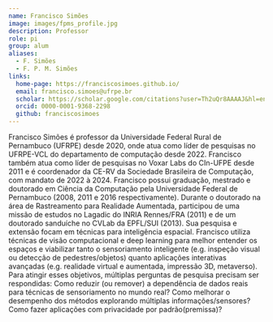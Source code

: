 ```yaml
---
name: Francisco Simões
image: images/fpms_profile.jpg
description: Professor
role: pi
group: alum
aliases:
  - F. Simões
  - F. P. M. Simões
links:
  home-page: https://franciscosimoes.github.io/
  email: francisco.simoes@ufrpe.br
  scholar: https://scholar.google.com/citations?user=Th2uQr8AAAAJ&hl=en
  orcid: 0000-0001-9368-2298
  github: franciscosimoes
---
```


Francisco Simões é professor da Universidade Federal Rural de Pernambuco (UFRPE) desde 2020, onde atua como líder de pesquisas no UFRPE-VCL do departamento de computação desde 2022. Francisco também atua como líder de pesquisas no Voxar Labs do CIn-UFPE desde 2011 e é coordenador da CE-RV da Sociedade Brasileira de Computação, com mandato de 2022 à 2024. 
Francisco possui graduação, mestrado e doutorado em Ciência da Computação pela Universidade Federal de Pernambuco (2008, 2011 e 2016 respectivamente). Durante o doutorado na área de Rastreamento para Realidade Aumentada, participou de uma missão de estudos no Lagadic do INRIA Rennes/FRA (2011) e de um doutorado sanduíche no CVLab da EPFL/SUI (2013). 
Sua pesquisa e extensão focam em técnicas para inteligência espacial. Francisco utiliza técnicas de visão computacional e deep learning para melhor entender os espaços e viabilizar tanto o sensoriamento inteligente (e.g. inspeção visual ou detecção de pedestres/objetos) quanto aplicações interativas avançadas (e.g. realidade virtual e aumentada, impressão 3D, metaverso). Para atingir esses objetivos, múltiplas perguntas de pesquisa precisam ser respondidas: Como reduzir (ou remover) a dependência de dados reais para técnicas de sensoriamento no mundo real? Como melhorar o desempenho dos métodos explorando múltiplas informações/sensores? Como fazer aplicações com privacidade por padrão(premissa)?
